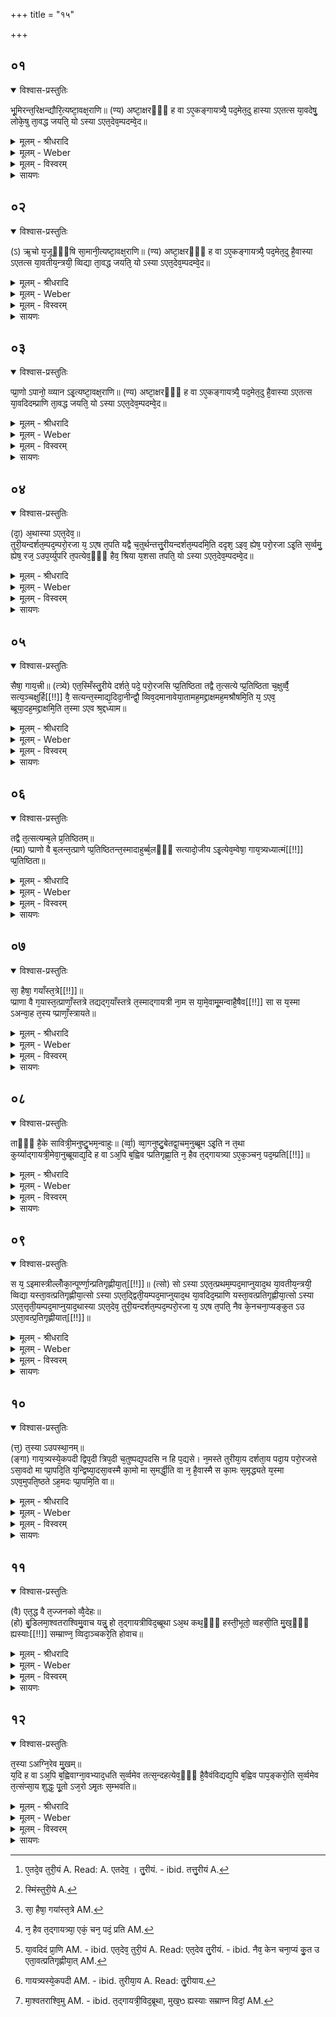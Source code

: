 +++
title = "१५"

+++


## ०१


<details open><summary>विश्वास-प्रस्तुतिः</summary>

भू᳘मिरन्त᳘रिक्षन्द्यौरि᳘त्यष्टा᳘वक्ष᳘राणि॥
(ण्य) अष्टा᳘क्षरᳫँ᳭ ह वा ऽए᳘कङ्गायत्र्यै᳘ पद᳘मेत᳘दु हास्या ऽएतत्स या᳘वदेषु᳘ लोके᳘षु ता᳘वद्ध जयति᳘ यो ऽस्या ऽएत᳘देव᳘म्पदम्वे᳘द॥
</details>

<details><summary>मूलम् - श्रीधरादि</summary>

भू᳘मिरन्त᳘रिक्षन्द्यौरि᳘त्यष्टा᳘वक्ष᳘राणि॥
(ण्य) अष्टा᳘क्षरᳫँ᳭ ह वा ऽए᳘कङ्गायत्र्यै᳘ पद᳘मेत᳘दु हास्या ऽएतत्स या᳘वदेषु᳘ लोके᳘षु ता᳘वद्ध जयति᳘ यो ऽस्या ऽएत᳘देव᳘म्पदम्वे᳘द॥
</details>

<details><summary>मूलम् - Weber</summary>

भू᳘मिरन्त᳘रिक्षं द्यौरि᳘ति॥  
अष्टा᳘वक्ष᳘राण्यष्टा\क्षरᳫं ह वा ए᳘कं गायत्र्यै᳘ पद᳘मेत᳘दु हास्या एतत्स या᳘वदेषु᳘ लोके᳘षु ता᳘वद्ध जयतिॗ योऽस्या एत᳘देव᳘म् पदं वे᳘द॥
</details>

<details><summary>मूलम् - विस्वरम्</summary>


</details>

<details><summary>सायणः</summary>

…
</details>


## ०२


<details open><summary>विश्वास-प्रस्तुतिः</summary>

(ऽ) ऋ᳘चो य᳘जूᳫँ᳭षि सा᳘मानी᳘त्यष्टा᳘वक्ष᳘राणि॥
(ण्य) अष्टा᳘क्षरᳫँ᳭ ह वा ऽए᳘कङ्गायत्र्यै᳘ पद᳘मेत᳘दु है᳘वास्या ऽएतत्स या᳘वतीय᳘न्त्रयी᳘ व्विद्या ता᳘वद्ध जयति᳘ यो ऽस्या ऽएत᳘देव᳘म्पदम्वे᳘द॥
</details>

<details><summary>मूलम् - श्रीधरादि</summary>

(ऽ) ऋ᳘चो य᳘जूᳫँ᳭षि सा᳘मानी᳘त्यष्टा᳘वक्ष᳘राणि॥
(ण्य) अष्टा᳘क्षरᳫँ᳭ ह वा ऽए᳘कङ्गायत्र्यै᳘ पद᳘मेत᳘दु है᳘वास्या ऽएतत्स या᳘वतीय᳘न्त्रयी᳘ व्विद्या ता᳘वद्ध जयति᳘ यो ऽस्या ऽएत᳘देव᳘म्पदम्वे᳘द॥
</details>

<details><summary>मूलम् - Weber</summary>

ऋ᳘चो य᳘जूंषि सा᳘मानी᳘ति॥  
अष्टा᳘वक्षराण्यष्टा᳘क्षरᳫं ह वा एकं᳘ गायत्र्यै᳘ पद᳘मेत᳘दु हैॗवास्या एतत्स या᳘वतीयं᳘ त्रयी᳘ विद्या ता᳘वद्ध जयतिॗ योऽस्या एत᳘देव᳘म् पदं वे᳘द॥
</details>

<details><summary>मूलम् - विस्वरम्</summary>


</details>

<details><summary>सायणः</summary>

…
</details>


## ०३


<details open><summary>विश्वास-प्रस्तुतिः</summary>

प्प्रा᳘णो ऽपानो᳘ व्व्यान ऽइ᳘त्यष्टा᳘वक्ष᳘राणि॥
(ण्य) अष्टा᳘क्षरᳫँ᳭ ह वा ऽए᳘कङ्गायत्र्यै᳘ पद᳘मेत᳘दु है᳘वास्या ऽएतत्स या᳘वदिदम्प्राणि ता᳘वद्ध जयति᳘ यो ऽस्या ऽएत᳘देव᳘म्पदम्वे᳘द॥
</details>

<details><summary>मूलम् - श्रीधरादि</summary>

प्प्रा᳘णो ऽपानो᳘ व्व्यान ऽइ᳘त्यष्टा᳘वक्ष᳘राणि॥
(ण्य) अष्टा᳘क्षरᳫँ᳭ ह वा ऽए᳘कङ्गायत्र्यै᳘ पद᳘मेत᳘दु है᳘वास्या ऽएतत्स या᳘वदिदम्प्राणि ता᳘वद्ध जयति᳘ यो ऽस्या ऽएत᳘देव᳘म्पदम्वे᳘द॥
</details>

<details><summary>मूलम् - Weber</summary>

प्राॗणोऽपानो᳘ व्यान इ᳘ति॥  
अष्टा᳘वक्ष᳘राण्यष्टा᳘क्षरᳫं ह वा ए᳘कं गायत्रै᳘ पद᳘मेत᳘दु हैॗवास्या एतत्स या᳘वदिद᳘म् प्राणि ता᳘वद्ध जयतिॗ योऽस्या एत᳘देव᳘म् पदं वे᳘द॥
</details>

<details><summary>मूलम् - विस्वरम्</summary>


</details>

<details><summary>सायणः</summary>

…
</details>


## ०४


<details open><summary>विश्वास-प्रस्तुतिः</summary>

(दा᳘) अ᳘थास्या ऽएत᳘देव᳘॥  
तुरी᳘यन्दर्शत᳘म्पद᳘म्परो᳘रजा य᳘ ऽएष त᳘पति यद्वै च᳘तुर्थन्तत्तु᳘रीयन्दर्शत᳘म्पदमि᳘ति ददृश᳘ ऽइव᳘ ह्येष᳘ परो᳘रजा ऽइ᳘ति स᳘र्व्वमु᳘ ह्येष᳘ रज᳘ ऽउप᳘र्य्युपरि त᳘पत्येव᳘ᳫँ᳘ हैव᳘ श्रिया य᳘शसा तपति᳘ यो ऽस्या ऽएत᳘देव᳘म्पदम्वे᳘द॥
</details>

<details><summary>मूलम् - श्रीधरादि</summary>

(दा᳘) अ᳘थास्या ऽएत᳘देव᳘॥  
तुरी᳘यन्दर्शत᳘म्पद᳘म्परो᳘रजा य᳘ ऽएष त᳘पति यद्वै च᳘तुर्थन्तत्तु᳘रीयन्दर्शत᳘म्पदमि᳘ति ददृश᳘ ऽइव᳘ ह्येष᳘ परो᳘रजा ऽइ᳘ति स᳘र्व्वमु᳘ ह्येष᳘ रज᳘ ऽउप᳘र्य्युपरि त᳘पत्येव᳘ᳫँ᳘ हैव᳘ श्रिया य᳘शसा तपति᳘ यो ऽस्या ऽएत᳘देव᳘म्पदम्वे᳘द॥
</details>

<details><summary>मूलम् - Weber</summary>

अ᳘थास्या एत᳘देव᳟॥  
तु᳘रीयं [^wbr_1] दर्शत᳘म् पद᳘म् परो᳘रजा य᳘ एष त᳘पति यद्वै च᳘तुर्थं तत्तु᳘रीयं दर्शत᳘म् पदमि᳘ति ददृश᳘ इवॗ ह्येष᳘ परो᳘रजा इ᳘ति स᳘र्वमुॗ ह्येष᳘ रज᳘ उप᳘र्युपरि त᳘पत्येव᳘ᳫं᳘ हैव᳘ श्रिया य᳘शसा तपतिॗ योऽस्या एत᳘देव᳘म् पदं वे᳘द॥ 

[^wbr_1]: ए᳘तदे᳘व तुरी᳘यं A. Read: A. एतदेव᳟ । तु᳘रीयं. - ibid. तत्तु᳘रीयं A.
</details>

<details><summary>मूलम् - विस्वरम्</summary>


</details>

<details><summary>सायणः</summary>

…
</details>


## ०५


<details open><summary>विश्वास-प्रस्तुतिः</summary>

सैषा᳘ गाय᳘त्त्री॥ (त्त्र्ये) 
एत᳘स्मिँस्तु᳘रीये दर्शते᳘ पदे᳘ परो᳘रजसि प्प्र᳘तिष्ठिता तद्वै त᳘त्सत्ये प्प्र᳘तिष्ठिता च᳘क्षुर्व्वै᳘ सत्य᳘ञ्चक्षुर्हि[[!!]] वै᳘ सत्यन्त᳘स्माद्य᳘दिदा᳘नीन्द्वौ᳘ व्विव᳘दमानावेया᳘तामह᳘मद्द्राक्षमह᳘मश्रौषमि᳘ति य᳘ ऽएव᳘ ब्ब्रूया᳘दह᳘मद्द्राक्षमि᳘ति त᳘स्मा ऽएव श्र᳘द्दध्याम॥
</details>

<details><summary>मूलम् - श्रीधरादि</summary>

सैषा᳘ गाय᳘त्त्री॥ (त्त्र्ये) 
एत᳘स्मिँस्तु᳘रीये दर्शते᳘ पदे᳘ परो᳘रजसि प्प्र᳘तिष्ठिता तद्वै त᳘त्सत्ये प्प्र᳘तिष्ठिता च᳘क्षुर्व्वै᳘ सत्य᳘ञ्चक्षुर्हि[[!!]] वै᳘ सत्यन्त᳘स्माद्य᳘दिदा᳘नीन्द्वौ᳘ व्विव᳘दमानावेया᳘तामह᳘मद्द्राक्षमह᳘मश्रौषमि᳘ति य᳘ ऽएव᳘ ब्ब्रूया᳘दह᳘मद्द्राक्षमि᳘ति त᳘स्मा ऽएव श्र᳘द्दध्याम॥
</details>

<details><summary>मूलम् - Weber</summary>

सैषा᳘ गायत्र्येत᳘स्मिंस्तु᳘रीये [^wbr_2] ॥  
दर्शते᳘ पदे᳘ परो᳘रजसि प्र᳘तिष्ठिता तद्वै त᳘त्सत्ये प्र᳘तिष्ठिता च᳘क्षुर्वै᳘ सत्यं च᳘क्षुर्हि वै᳘ सत्यं त᳘स्माद्य᳘दिदा᳘नीं द्वौ᳘ विव᳘दमानावेया᳘तामह᳘मद्राक्षमह᳘मश्रौषमि᳘ति य᳘ एव᳘ ब्रूया᳘दह᳘मद्राक्षमि᳘ति त᳘स्मा एव श्र᳘द्दध्यात्॥  

[^wbr_2]: स्मिंस्तुरी᳘ये A.
</details>

<details><summary>मूलम् - विस्वरम्</summary>


</details>

<details><summary>सायणः</summary>

…
</details>


## ०६


<details open><summary>विश्वास-प्रस्तुतिः</summary>

तद्वै त᳘त्सत्यम्ब᳘ले प्र᳘तिष्ठितम्॥  
(म्प्रा) प्प्राणो वै ब᳘लन्त᳘त्प्राणे प्प्र᳘तिष्ठितन्त᳘स्मादाहुर्ब्ब᳘लᳫँ᳭ सत्यादो᳘जीय ऽइ᳘त्येव᳘म्वेषा᳘ गाय᳘त्र्यध्यात्मं[[!!]] प्प्र᳘तिष्ठिता॥
</details>

<details><summary>मूलम् - श्रीधरादि</summary>

तद्वै त᳘त्सत्यम्ब᳘ले प्र᳘तिष्ठितम्॥  
(म्प्रा) प्प्राणो वै ब᳘लन्त᳘त्प्राणे प्प्र᳘तिष्ठितन्त᳘स्मादाहुर्ब्ब᳘लᳫँ᳭ सत्यादो᳘जीय ऽइ᳘त्येव᳘म्वेषा᳘ गाय᳘त्र्यध्यात्मं[[!!]] प्प्र᳘तिष्ठिता॥
</details>

<details><summary>मूलम् - Weber</summary>

तद्वै त᳘त्सत्यम् ब᳘ले प्र᳘तिष्ठितम्॥  
प्राणो वै ब᳘लं त᳘त्प्राणे प्र᳘तिष्ठितं त᳘स्मादाहुर्ब᳘लᳫं सत्यादो᳘जीय इ᳘त्येव᳘म्वेषा᳘ गायत्र्य᳘ध्यात्मम् प्र᳘तिष्ठिता॥
</details>

<details><summary>मूलम् - विस्वरम्</summary>


</details>

<details><summary>सायणः</summary>

…
</details>


## ०७


<details open><summary>विश्वास-प्रस्तुतिः</summary>

सा᳘ हैषा᳘ गयाँस्त᳘त्रे[[!!]]॥  
प्प्राणा वै ग᳘यास्त᳘त्प्राणाँ᳘स्तत्रे तद्यद्ग᳘याँस्तत्रे त᳘स्माद्गायत्री ना᳘म स या᳘मे᳘वामू᳘मन्वाहै᳘षैव[[!!]] सा स य᳘स्मा ऽअन्वा᳘ह त᳘स्य प्प्राणाँ᳘स्त्रायते॥
</details>

<details><summary>मूलम् - श्रीधरादि</summary>

सा᳘ हैषा᳘ गयाँस्त᳘त्रे[[!!]]॥  
प्प्राणा वै ग᳘यास्त᳘त्प्राणाँ᳘स्तत्रे तद्यद्ग᳘याँस्तत्रे त᳘स्माद्गायत्री ना᳘म स या᳘मे᳘वामू᳘मन्वाहै᳘षैव[[!!]] सा स य᳘स्मा ऽअन्वा᳘ह त᳘स्य प्प्राणाँ᳘स्त्रायते॥
</details>

<details><summary>मूलम् - Weber</summary>

सा᳘ हैषा ग᳘यांस्तत्रे [^wbr_3] ॥  
प्राणा वै ग᳘यास्त᳘त्प्राणा᳘ᳫं᳘स्तत्रेतद्यद्ग᳘यांस्तत्रे त᳘स्माद्गायत्री ना᳘म स या᳘मेॗवामू᳘मन्वा᳘हैॗषैव सा स य᳘स्मा अन्वा᳘ह त᳘स्य प्राणा᳘ᳫं᳘स्त्रायते॥  

[^wbr_3]: सा᳘ हैषा᳘ गयांस्त᳘त्रे AM.
</details>

<details><summary>मूलम् - विस्वरम्</summary>


</details>

<details><summary>सायणः</summary>

…
</details>


## ०८


<details open><summary>विश्वास-प्रस्तुतिः</summary>

ताᳫँ᳭ है᳘के सावित्री᳘मनुष्टु᳘भम᳘न्वाहुः॥
(र्व्वा᳘) व्वा᳘गनुष्टु᳘बेतद्वा᳘चम᳘नुब्ब्रूम ऽइ᳘ति न त᳘था कुर्य्याद्गायत्री᳘मेवा᳘नुब्ब्रूयाद्य᳘दि ह वा ऽअ᳘पि ब᳘ह्विव प्प्रतिगृह्णा᳘ति न᳘ हैव त᳘द्गायत्र्या ऽए᳘क᳘ञ्चन᳘ पद᳘म्प्रति[[!!]]॥
</details>

<details><summary>मूलम् - श्रीधरादि</summary>

ताᳫँ᳭ है᳘के सावित्री᳘मनुष्टु᳘भम᳘न्वाहुः॥
(र्व्वा᳘) व्वा᳘गनुष्टु᳘बेतद्वा᳘चम᳘नुब्ब्रूम ऽइ᳘ति न त᳘था कुर्य्याद्गायत्री᳘मेवा᳘नुब्ब्रूयाद्य᳘दि ह वा ऽअ᳘पि ब᳘ह्विव प्प्रतिगृह्णा᳘ति न᳘ हैव त᳘द्गायत्र्या ऽए᳘क᳘ञ्चन᳘ पद᳘म्प्रति[[!!]]॥
</details>

<details><summary>मूलम् - Weber</summary>

ताᳫं है᳘के॥  
सावित्री᳘मनुष्टु᳘भम᳘न्वाहुर्वा᳘गनुष्टु᳘बेतद्वा᳘चम᳘नुब्रूम इ᳘ति न त᳘था कुर्याद्गायत्री᳘मेवा᳘नुब्रूयाद्य᳘दि ह वा अ᳘पि बॗह्विव प्रतिगृह्णा᳘ति न᳘ हैव त᳘द्गायत्र्या ए᳘कं चन᳘ पदम् प्र᳘ति [^wbr_4] ॥  

[^wbr_4]: न᳘ हैव त᳘द्गायत्र्या᳘ एकं᳘ चन᳘ पदं᳘ प्रति AM.
</details>

<details><summary>मूलम् - विस्वरम्</summary>


</details>

<details><summary>सायणः</summary>

…
</details>


## ०९


<details open><summary>विश्वास-प्रस्तुतिः</summary>

स य᳘ ऽइमास्त्रील्लोँका᳘न्पूर्ण्णा᳘न्प्रतिगृह्णीया᳘त्[[!!]]॥ 
(त्सो) सो ऽस्या ऽएत᳘त्प्रथम᳘म्पद᳘माप्नुयाद᳘थ या᳘वतीय᳘न्त्रयी᳘ व्विद्या यस्ता᳘वत्प्रतिगृह्णीया᳘त्सो ऽस्या ऽएत᳘द्द्विती᳘यम्पद᳘माप्नुयाद᳘थ या᳘वदिद᳘म्प्राणि यस्ता᳘वत्प्रतिगृह्णीया᳘त्सो ऽस्या ऽएत᳘त्तृती᳘यम्पद᳘माप्नुयाद᳘थास्या ऽएत᳘देव᳘ तुरी᳘यन्दर्शत᳘म्पद᳘म्परो᳘रजा य᳘ ऽएष त᳘पति᳘ नैव के᳘नचना᳘प्यङ्कुत ऽउ ऽएता᳘वत्प्र᳘तिगृह्णीयात्[[!!]]॥
</details>

<details><summary>मूलम् - श्रीधरादि</summary>

स य᳘ ऽइमास्त्रील्लोँका᳘न्पूर्ण्णा᳘न्प्रतिगृह्णीया᳘त्[[!!]]॥ 
(त्सो) सो ऽस्या ऽएत᳘त्प्रथम᳘म्पद᳘माप्नुयाद᳘थ या᳘वतीय᳘न्त्रयी᳘ व्विद्या यस्ता᳘वत्प्रतिगृह्णीया᳘त्सो ऽस्या ऽएत᳘द्द्विती᳘यम्पद᳘माप्नुयाद᳘थ या᳘वदिद᳘म्प्राणि यस्ता᳘वत्प्रतिगृह्णीया᳘त्सो ऽस्या ऽएत᳘त्तृती᳘यम्पद᳘माप्नुयाद᳘थास्या ऽएत᳘देव᳘ तुरी᳘यन्दर्शत᳘म्पद᳘म्परो᳘रजा य᳘ ऽएष त᳘पति᳘ नैव के᳘नचना᳘प्यङ्कुत ऽउ ऽएता᳘वत्प्र᳘तिगृह्णीयात्[[!!]]॥
</details>

<details><summary>मूलम् - Weber</summary>

स य᳘ इमांस्त्रीं᳘लोका᳘न्॥  
पूर्णा᳘न्प्रतिगृह्णीयाॗत्सोऽस्या एत᳘त्प्रथम᳘म् पद᳘माप्नुयाद᳘थ या᳘वतीयं᳘ त्रयी᳘ विद्या यस्ता᳘वत्प्रतिगृह्णीयाॗत्सोऽस्या एत᳘द्द्विती᳘यम् पद᳘माप्नुयाद᳘थ या᳘वदिद᳘म् प्राणि [^wbr_5] यस्ता᳘वत्प्रतिगृह्णीयाॗत्सोऽस्या एत᳘त्तृती᳘यम् पद᳘माप्नुयाद᳘थास्या एत᳘देव᳘ तुरी᳘यं दर्शत᳘म् पद᳘म् परो᳘रजा य᳘ एष त᳘पतिॗ नैव के᳘न चना᳘प्यं कु᳘त उ एता᳘वत्प्र᳘तिगृह्णीयात्॥  

[^wbr_5]: या᳘वदिदं प्रा᳘णि AM. - ibid. एत᳘देव᳘ तुरी᳘यं A. Read: एत᳘देव तु᳘रीयं. - ibid. नैव᳘ केन चना᳘प्यं कु᳘त उ एता᳘वत्प्रतिगृह्णीया᳘त् AM.
</details>

<details><summary>मूलम् - विस्वरम्</summary>


</details>

<details><summary>सायणः</summary>

…
</details>


## १०


<details open><summary>विश्वास-प्रस्तुतिः</summary>

(त्त᳘) त᳘स्या ऽउपस्था᳘नम्॥  
(ङ्गा) गाय᳘त्र्यस्ये᳘कपदी द्विप᳘दी त्रिप᳘दी च᳘तुष्पद्य᳘पदसि न हि प᳘द्यसे। न᳘मस्ते तुरीया᳘य दर्शता᳘य पदा᳘य परो᳘रजसे ऽसा᳘वदो मा प्प्रा᳘पदि᳘ति य᳘न्द्विष्या᳘दसा᳘वस्मै का᳘मो मा स᳘मर्द्धी᳘ति वा न᳘ है᳘वास्मै स का᳘मः स᳘मृद्ध्यते य᳘स्मा ऽएव᳘मुपति᳘ष्ठते ऽह᳘मदः प्प्रा᳘पमि᳘ति वा॥
</details>

<details><summary>मूलम् - श्रीधरादि</summary>

(त्त᳘) त᳘स्या ऽउपस्था᳘नम्॥  
(ङ्गा) गाय᳘त्र्यस्ये᳘कपदी द्विप᳘दी त्रिप᳘दी च᳘तुष्पद्य᳘पदसि न हि प᳘द्यसे। न᳘मस्ते तुरीया᳘य दर्शता᳘य पदा᳘य परो᳘रजसे ऽसा᳘वदो मा प्प्रा᳘पदि᳘ति य᳘न्द्विष्या᳘दसा᳘वस्मै का᳘मो मा स᳘मर्द्धी᳘ति वा न᳘ है᳘वास्मै स का᳘मः स᳘मृद्ध्यते य᳘स्मा ऽएव᳘मुपति᳘ष्ठते ऽह᳘मदः प्प्रा᳘पमि᳘ति वा॥
</details>

<details><summary>मूलम् - Weber</summary>

त᳘स्या उपस्था᳘नम्॥  
गाय᳘त्र्यस्ये᳘कपदी [^wbr_6] द्विप᳘दी त्रिप᳘दी च᳘तुष्पद्य᳘पदसि न हि प᳘द्यसे न᳘मस्ते तुरीया᳘य दर्शता᳘य पदा᳘य परो᳘रजसेऽसा᳘वदो मा प्रा᳘पदि᳘ति यं᳘ द्विष्या᳘दसा᳘वस्मै का᳘मो मा स᳘मर्धी᳘ति वा न᳘ हैॗवास्मै स का᳘मः स᳘मृध्यते य᳘स्मा एव᳘मुपति᳘ष्ठतेऽह᳘मदः प्रा᳘पमि᳘ति वा॥ 

[^wbr_6]: गायत्र्यस्ये᳘कपदी AM. - ibid. तुरीया᳘य A. Read: तु᳘रीयाय.
</details>

<details><summary>मूलम् - विस्वरम्</summary>


</details>

<details><summary>सायणः</summary>

…
</details>


## ११


<details open><summary>विश्वास-प्रस्तुतिः</summary>

(वै) एत᳘द्ध वै त᳘ज्जनको व्वै᳘देहः॥  
(हो) बु᳘डिलमा᳘श्वतराश्विमु᳘वाच यन्नु᳘ हो त᳘द्गायत्रीविद᳘ब्ब्रूथा ऽअ᳘थ कथ᳘ᳫँ᳘ हस्ती᳘भूतो᳘ व्वहसी᳘ति मु᳘ख᳘ᳫँ᳘ ह्यस्याः[[!!]] सम्म्राण्न᳘ व्विदा᳘ञ्चकरे᳘ति होवाच॥
</details>

<details><summary>मूलम् - श्रीधरादि</summary>

(वै) एत᳘द्ध वै त᳘ज्जनको व्वै᳘देहः॥  
(हो) बु᳘डिलमा᳘श्वतराश्विमु᳘वाच यन्नु᳘ हो त᳘द्गायत्रीविद᳘ब्ब्रूथा ऽअ᳘थ कथ᳘ᳫँ᳘ हस्ती᳘भूतो᳘ व्वहसी᳘ति मु᳘ख᳘ᳫँ᳘ ह्यस्याः[[!!]] सम्म्राण्न᳘ व्विदा᳘ञ्चकरे᳘ति होवाच॥
</details>

<details><summary>मूलम् - Weber</summary>

एत᳘द्ध वै त᳘ज्जनको वै᳘देहो॥  
बुडिलमा᳘श्वतराश्विमुवाच [^wbr_7] यन्नु᳘ हो त᳘द्गायत्रीविद᳘ब्रूथा अ᳘थ कथ᳘ᳫं᳘ हस्ती᳘ भूतो᳘ वहसी᳘ति मु᳘खᳫं ह्य᳘स्याः सम्राण्न᳘ विदां᳘ चकरे᳘ति होवाच॥  

[^wbr_7]: मा᳘श्वतराश्वि᳘मु AM. - ibid. त᳘द्गायत्री᳘विद᳘ब्रूथा, मुख᳘ᳫ ह्यस्याः सम्राण्न विदां᳘ AM.
</details>

<details><summary>मूलम् - विस्वरम्</summary>


</details>

<details><summary>सायणः</summary>

…
</details>


## १२


<details open><summary>विश्वास-प्रस्तुतिः</summary>

त᳘स्या ऽअग्नि᳘रेव मु᳘खम्॥  
य᳘दि ह वा ऽअ᳘पि ब᳘ह्विवाग्ना᳘वभ्याद᳘धति स᳘र्व्वमेव तत्स᳘न्दहत्येव᳘ᳫँ᳘ है᳘वैवंविद्यद्य᳘पि ब᳘ह्विव पाप᳘ङ्करो᳘ति स᳘र्व्वमेव त᳘त्संप्सा᳘य शुद्धः᳘ पू᳘तो ऽज᳘रो ऽमृ᳘तः स᳘म्भवति॥
</details>

<details><summary>मूलम् - श्रीधरादि</summary>

त᳘स्या ऽअग्नि᳘रेव मु᳘खम्॥  
य᳘दि ह वा ऽअ᳘पि ब᳘ह्विवाग्ना᳘वभ्याद᳘धति स᳘र्व्वमेव तत्स᳘न्दहत्येव᳘ᳫँ᳘ है᳘वैवंविद्यद्य᳘पि ब᳘ह्विव पाप᳘ङ्करो᳘ति स᳘र्व्वमेव त᳘त्संप्सा᳘य शुद्धः᳘ पू᳘तो ऽज᳘रो ऽमृ᳘तः स᳘म्भवति॥
</details>

<details><summary>मूलम् - Weber</summary>

त᳘स्या अग्नि᳘रेव मु᳘खम्॥  
य᳘दि ह वा अ᳘पि बॗह्विवाग्ना᳘वभ्याद᳘धति स᳘र्वमेव तत्सं᳘दहत्येव᳘ᳫं᳘ हैॗवैवंविद्यद्य᳘पि ब᳘ह्विव पापं᳘ करो᳘ति स᳘र्वमेव त᳘त्सम्प्सा᳘य शुद्धः᳘ पूॗतोऽज᳘रोऽमृ᳘तः स᳘म्भवति॥
</details>

<details><summary>मूलम् - विस्वरम्</summary>


</details>

<details><summary>सायणः</summary>

…
</details>

